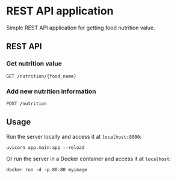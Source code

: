 # REST API application

Simple REST API application for getting food nutrition value. 

## REST API

### Get nutrition value 

```
GET /nutrition/{food_name}
```

### Add new nutrition information

```
POST /nutrition
```

## Usage

Run the server locally and access it at `localhost:8000`:

```
uvicorn app.main:app --reload
```

Or run the server in a Docker container and access it at `localhost`:
```
docker run -d -p 80:80 myimage
```